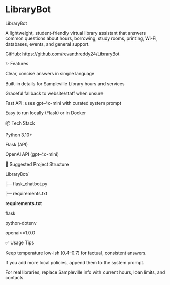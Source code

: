 # LibraryBot

LibraryBot

A lightweight, student-friendly virtual library assistant that answers common questions about hours, borrowing, study rooms, printing, Wi-Fi, databases, events, and general support.

GitHub: https://github.com/revanthreddy24/LibraryBot

✨ Features

Clear, concise answers in simple language

Built-in details for Sampleville Library hours and services

Graceful fallback to website/staff when unsure

Fast API: uses gpt-4o-mini with curated system prompt

Easy to run locally (Flask) or in Docker

📦 Tech Stack

Python 3.10+

Flask (API)

OpenAI API (gpt-4o-mini)


🧱 Suggested Project Structure

LibraryBot/

├─ flask_chatbot.py

├─ requirements.txt


**requirements.txt**

flask

python-dotenv

openai>=1.0.0



✅ Usage Tips

Keep temperature low-ish (0.4–0.7) for factual, consistent answers.

If you add more local policies, append them to the system prompt.

For real libraries, replace Sampleville info with current hours, loan limits, and contacts.
